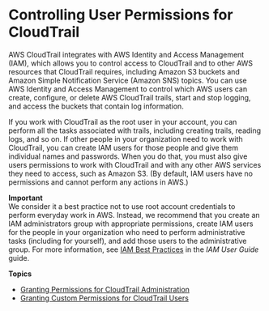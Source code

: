 # Controlling User Permissions for CloudTrail<a name="control-user-permissions-for-cloudtrail"></a>

AWS CloudTrail integrates with AWS Identity and Access Management \(IAM\), which allows you to control access to CloudTrail and to other AWS resources that CloudTrail requires, including Amazon S3 buckets and Amazon Simple Notification Service \(Amazon SNS\) topics\. You can use AWS Identity and Access Management to control which AWS users can create, configure, or delete AWS CloudTrail trails, start and stop logging, and access the buckets that contain log information\. 

If you work with CloudTrail as the root user in your account, you can perform all the tasks associated with trails, including creating trails, reading logs, and so on\. If other people in your organization need to work with CloudTrail, you can create IAM users for those people and give them individual names and passwords\. When you do that, you must also give users permissions to work with CloudTrail and with any other AWS services they need to access, such as Amazon S3\. \(By default, IAM users have no permissions and cannot perform any actions in AWS\.\) 

**Important**  
We consider it a best practice not to use root account credentials to perform everyday work in AWS\. Instead, we recommend that you create an IAM administrators group with appropriate permissions, create IAM users for the people in your organization who need to perform administrative tasks \(including for yourself\), and add those users to the administrative group\. For more information, see [IAM Best Practices](https://docs.aws.amazon.com/IAM/latest/UserGuide/IAMBestPractices.html) in the *IAM User Guide* guide\. 

**Topics**
+ [Granting Permissions for CloudTrail Administration](grant-permissions-for-cloudtrail-administration.md)
+ [Granting Custom Permissions for CloudTrail Users](grant-custom-permissions-for-cloudtrail-users.md)